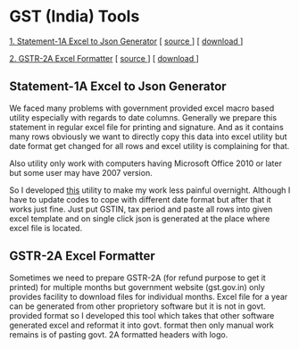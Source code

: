# GST (India) Tools

[1. Statement-1A Excel to Json Generator](#statement-1a-excel-to-json-generator) [ [ source ](Stmt_1A_Json_Generator/main.py) ] [ [ download ](https://app.box.com/s/s03hp5lzzobiock7p1bdmxogutbzxkw5)]

[2. GSTR-2A Excel Formatter](#gstr-2a-excel-formatter) [ [ source ](GSTR_2A_Excel_Formatter/main.py) ] [ [ download ](https://app.box.com/s/k5eljcv6h7q66x6m8mwbojqjc3vt47yc)]

## Statement-1A Excel to Json Generator
We faced many problems with government provided excel macro based utility especially with regards to date columns. Generally we prepare this statement in regular excel file for printing and signature. And as it contains many rows obviously we want to directly copy this data into excel utility but date format get changed for all rows and excel utility is complaining for that. 

Also utility only work with computers having Microsoft Office 2010 or later but some user may have 2007 version.

So I developed [this](Stmt_1A_Json_Generator/main.py) utility to make my work less painful overnight. Although I have to update codes to cope with different date format but after that it works just fine. Just put GSTIN, tax period and paste all rows into given excel template and on single click json is generated at the place where excel file is located.

## GSTR-2A Excel Formatter
Sometimes we need to prepare GSTR-2A (for refund purpose to get it printed) for multiple months but government website (gst.gov.in) only provides facility to download files for individual months. Excel file for a year can be generated from other proprietory software but it is not in govt. provided format so I developed this tool which takes that other software generated excel and reformat it into govt. format then only manual work remains is of pasting govt. 2A formatted headers with logo.